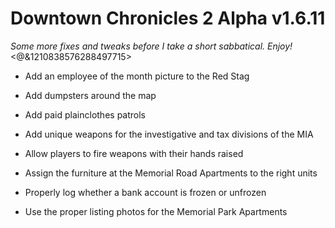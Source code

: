 # Downtown Chronicles 2 Alpha v1.6.11
*Some more fixes and tweaks before I take a short sabbatical. Enjoy!*
<@&1210838576288497715>

* Add an employee of the month picture to the Red Stag
* Add dumpsters around the map
* Add paid plainclothes patrols
* Add unique weapons for the investigative and tax divisions of the MIA

* Allow players to fire weapons with their hands raised
* Assign the furniture at the Memorial Road Apartments to the right units
* Properly log whether a bank account is frozen or unfrozen
* Use the proper listing photos for the Memorial Park Apartments
